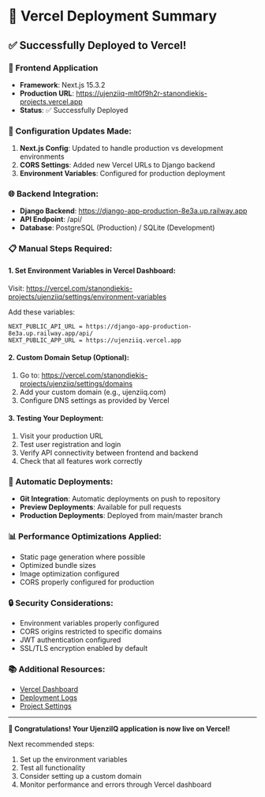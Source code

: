 # 🚀 Vercel Deployment Summary

## ✅ Successfully Deployed to Vercel!

### 📱 Frontend Application
- **Framework**: Next.js 15.3.2
- **Production URL**: https://ujenziiq-mlt0f9h2r-stanondiekis-projects.vercel.app
- **Status**: ✅ Successfully Deployed

### 🔧 Configuration Updates Made:
1. **Next.js Config**: Updated to handle production vs development environments
2. **CORS Settings**: Added new Vercel URLs to Django backend
3. **Environment Variables**: Configured for production deployment

### 🌐 Backend Integration:
- **Django Backend**: https://django-app-production-8e3a.up.railway.app
- **API Endpoint**: /api/
- **Database**: PostgreSQL (Production) / SQLite (Development)

### 📋 Manual Steps Required:

#### 1. Set Environment Variables in Vercel Dashboard:
Visit: https://vercel.com/stanondiekis-projects/ujenziiq/settings/environment-variables

Add these variables:
```
NEXT_PUBLIC_API_URL = https://django-app-production-8e3a.up.railway.app/api/
NEXT_PUBLIC_APP_URL = https://ujenziiq.vercel.app
```

#### 2. Custom Domain Setup (Optional):
1. Go to: https://vercel.com/stanondiekis-projects/ujenziiq/settings/domains
2. Add your custom domain (e.g., ujenziiq.com)
3. Configure DNS settings as provided by Vercel

#### 3. Testing Your Deployment:
1. Visit your production URL
2. Test user registration and login
3. Verify API connectivity between frontend and backend
4. Check that all features work correctly

### 🔄 Automatic Deployments:
- **Git Integration**: Automatic deployments on push to repository
- **Preview Deployments**: Available for pull requests
- **Production Deployments**: Deployed from main/master branch

### 📊 Performance Optimizations Applied:
- Static page generation where possible
- Optimized bundle sizes
- Image optimization configured
- CORS properly configured for production

### 🔒 Security Considerations:
- Environment variables properly configured
- CORS origins restricted to specific domains
- JWT authentication configured
- SSL/TLS encryption enabled by default

### 📚 Additional Resources:
- [Vercel Dashboard](https://vercel.com/stanondiekis-projects/ujenziiq)
- [Deployment Logs](https://vercel.com/stanondiekis-projects/ujenziiq/deployments)
- [Project Settings](https://vercel.com/stanondiekis-projects/ujenziiq/settings)

---
**🎉 Congratulations! Your UjenziIQ application is now live on Vercel!**

Next recommended steps:
1. Set up the environment variables
2. Test all functionality
3. Consider setting up a custom domain
4. Monitor performance and errors through Vercel dashboard
